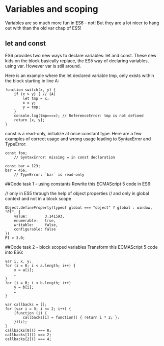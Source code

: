 # Variables and scoping
Variables are so much more fun in ES6 - not!
But they are a lot nicer to hang out with than the old var chap of ES5!

## let and const
ES6 provides two new ways to declare variables: let and const. These new kids on the block basically replace, the ES5 way of declaring variables, using var. However var is still around.


Here is an example where the let declared variable tmp, only exists within the block starting in line A:

```
function switch(x, y) {
    if (x > y) { // (A)
        let tmp = x;
        x = y;
        y = tmp;
    }
    console.log(tmp===x); // ReferenceError: tmp is not defined
    return [x, y];
}
```

const is a read-only, initialize at once constant type. Here are a few examples of correct usage and wrong usage leading to SyntaxError and TypeError:

```
const foo;
    // SyntaxError: missing = in const declaration

const bar = 123;
bar = 456;
    // TypeError: `bar` is read-only
```

##Code task 1 - using constants
Rewrite this ECMAScript 5 code in ES6:

//  only in ES5 through the help of object properties
//  and only in global context and not in a block scope
```
Object.defineProperty(typeof global === "object" ? global : window, "PI", {
    value:        3.141593,
    enumerable:   true,
    writable:     false,
    configurable: false
})
PI > 3.0;
```

##Code task 2 - block scoped variables
Transform this ECMAScript 5 code into ES6:
```
var i, x, y;
for (i = 0; i < a.length; i++) {
    x = a[i];
    …
}
for (i = 0; i < b.length; i++)
    y = b[i];
    …
}

var callbacks = [];
for (var i = 0; i <= 2; i++) {
    (function (i) {
        callbacks[i] = function() { return i * 2; };
    })(i);
}
callbacks[0]() === 0;
callbacks[1]() === 2;
callbacks[2]() === 4;
```
